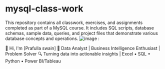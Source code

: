 # mysql-class-work
This repository contains all classwork, exercises, and assignments completed as part of a MySQL course. It includes SQL scripts, database schemas, sample data, queries, and project files that demonstrate various database concepts and operations.
![image](https://github.com/user-attachments/assets/c10f9fe0-1bcb-4c95-9597-472f42ca0d5a)
:

👋 Hi, I'm [Prafulla swain]
🎯 Data Analyst | Business Intelligence Enthusiast | Problem Solver
🔍 Turning data into actionable insights | Excel • SQL • Python • Power BI/Tableau

